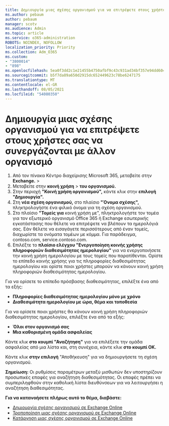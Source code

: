 ```yaml
---
title: Δημιουργία μιας σχέσης οργανισμού για να επιτρέψετε στους χρήστες σας να συνεργάζονται με άλλον οργανισμό
ms.author: pebaum
author: pebaum
manager: scotv
ms.audience: Admin
ms.topic: article
ms.service: o365-administration
ROBOTS: NOINDEX, NOFOLLOW
localization_priority: Priority
ms.collection: Adm_O365
ms.custom:
- "3800014"
- "898"
ms.openlocfilehash: 5ea0f3dd2c1e21455b4750afbf9c43c931ad34bf357e94dd604ffe5bcdd2fa64
ms.sourcegitcommit: b5f7da89a650d2915dc652449623c78be6247175
ms.translationtype: MT
ms.contentlocale: el-GR
ms.lasthandoff: 08/05/2021
ms.locfileid: "54080350"
---
```

# <a name="create-an-organization-relationship-to-allow-your-users-to-collaborate-with-another-organization"></a>Δημιουργία μιας σχέσης οργανισμού για να επιτρέψετε στους χρήστες σας να συνεργάζονται με άλλον οργανισμό

1. Από τον πίνακα Κέντρο διαχείρισης Microsoft 365, μεταβείτε στην **Exchange.**  >  
2. Μεταβείτε στην **κοινή χρήση**  >  **του οργανισμού.**
3. Στην περιοχή **"Κοινή χρήση οργανισμού",** κάντε κλικ στην **επιλογή "Δημιουργία".**
4. Στη **νέα σχέση οργανισμού,** στο πλαίσιο **"Όνομα σχέσης",** πληκτρολογήστε ένα φιλικό όνομα για τη σχέση οργανισμού.
5. Στο πλαίσιο **"Τομείς για** κοινή χρήση με", πληκτρολογήστε τον τομέα για τον εξωτερικό οργανισμό Office 365 ή Exchange εσωτερικής εγκατάστασης που θέλετε να επιτρέψετε να βλέπουν τα ημερολόγιά σας. Εάν θέλετε να εισαγάγετε περισσότερους από έναν τομείς, διαχωρίστε τα ονόματα τομέων με κόμμα. Για παράδειγμα, contoso.com, service.contoso.com.
6. Επιλέξτε το **πλαίσιο ελέγχου "Ενεργοποίηση κοινής χρήσης πληροφοριών διαθεσιμότητας ημερολογίου"** για να ενεργοποιήσετε την κοινή χρήση ημερολογίου με τους τομείς που παρατίθενται. Ορίστε το επίπεδο κοινής χρήσης για τις πληροφορίες διαθεσιμότητας ημερολογίου και ορίστε ποιοι χρήστες μπορούν να κάνουν κοινή χρήση πληροφοριών διαθεσιμότητας ημερολογίου.  

Για να ορίσετε το επίπεδο πρόσβασης διαθεσιμότητας, επιλέξτε ένα από τα εξής:

- **Πληροφορίες διαθεσιμότητας ημερολογίου μόνο με χρόνο**
- **Διαθεσιμότητα ημερολογίου με ώρα, θέμα και τοποθεσία**  

 Για να ορίσετε ποιοι χρήστες θα κάνουν κοινή χρήση πληροφοριών διαθεσιμότητας ημερολογίου, επιλέξτε ένα από τα εξής:

- **Όλοι στον οργανισμό σας**
- **Μια καθορισμένη ομάδα ασφαλείας**  

Κάντε κλικ **στο κουμπί "Αναζήτηση"** για να επιλέξετε την ομάδα ασφαλείας από μια λίστα και, στη συνέχεια, κάντε κλικ **στο κουμπί OK.**

Κάντε κλικ **στην επιλογή** "Αποθήκευση" για να δημιουργήσετε τη σχέση οργανισμού.  

**Σημείωση:** Οι ρυθμίσεις παραμέτρων μεταξύ μισθωτών δεν υποστηρίζουν προσωπικές επαφές για αναζήτηση διαθεσιμότητας. Οι επαφές πρέπει να συμπεριληφθούν στην καθολική λίστα διευθύνσεων για να λειτουργήσει η αναζήτηση διαθεσιμότητας.

**Για να κατανοήσετε πλήρως αυτό το θέμα, διαβάστε:**

- [Δημιουργία σχέσης οργανισμού σε Exchange Online](https://docs.microsoft.com/exchange/sharing/organization-relationships/create-an-organization-relationship)
- [Τροποποίηση μιας σχέσης οργανισμού σε Exchange Online](https://docs.microsoft.com/exchange/sharing/organization-relationships/modify-an-organization-relationship)
- [Κατάργηση μιας σχέσης οργανισμού σε Exchange Online](https://docs.microsoft.com/exchange/sharing/organization-relationships/remove-an-organization-relationship)
